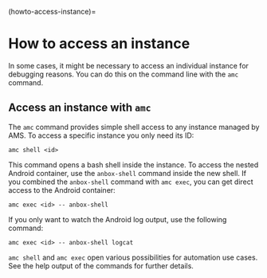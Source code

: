 (howto-access-instance)=
# How to access an instance

In some cases, it might be necessary to access an individual instance for debugging reasons.
You can do this on the command line with the `amc` command.

## Access an instance with `amc`

The `amc` command provides simple shell access to any instance managed by AMS. To access a specific instance you only need its ID:

    amc shell <id>

This command opens a bash shell inside the instance. To access the nested Android container, use the `anbox-shell` command inside the new shell. If you combined the `anbox-shell` command with `amc exec`, you can get direct access to the Android container:

    amc exec <id> -- anbox-shell

If you only want to watch the Android log output, use the following command:

    amc exec <id> -- anbox-shell logcat

`amc shell` and `amc exec` open various possibilities for automation use cases. See the help output of the commands for further details.
